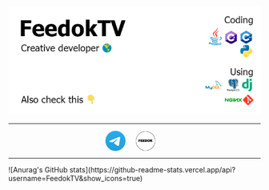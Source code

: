 <img src="https://raw.githubusercontent.com/FeedokTV/FeedokTV/main/README.png">
<hr>
<p align="center">
  <a href="https://t.me/feedoktv" target="blank"><img align="center" src="https://raw.githubusercontent.com/FeedokTV/FeedokTV/main/telegram.svg?raw=true" height="40" width="40" /></a>&nbsp;&nbsp;&nbsp;&nbsp;
  <a href="https://t.me/fdkhse" target="blank"><img align="center" src="https://github.com/FeedokTV/FeedokTV/blob/main/channel.png?raw=true" height="40" width="40" /></a>&nbsp;&nbsp;&nbsp;&nbsp;
</p>
<hr>
![Anurag's GitHub stats](https://github-readme-stats.vercel.app/api?username=FeedokTV&show_icons=true)
